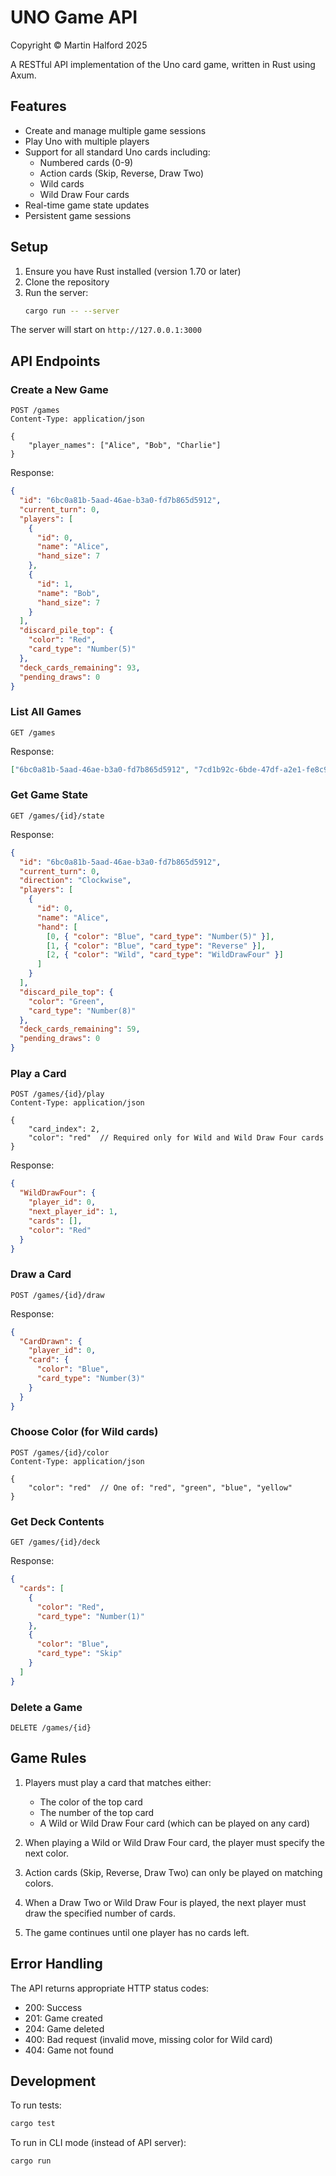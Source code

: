# UNO Game API

Copyright © Martin Halford 2025

A RESTful API implementation of the Uno card game, written in Rust using Axum.

## Features

- Create and manage multiple game sessions
- Play Uno with multiple players
- Support for all standard Uno cards including:
  - Numbered cards (0-9)
  - Action cards (Skip, Reverse, Draw Two)
  - Wild cards
  - Wild Draw Four cards
- Real-time game state updates
- Persistent game sessions

## Setup

1. Ensure you have Rust installed (version 1.70 or later)
2. Clone the repository
3. Run the server:
   ```bash
   cargo run -- --server
   ```

The server will start on `http://127.0.0.1:3000`

## API Endpoints

### Create a New Game

```http
POST /games
Content-Type: application/json

{
    "player_names": ["Alice", "Bob", "Charlie"]
}
```

Response:

```json
{
  "id": "6bc0a81b-5aad-46ae-b3a0-fd7b865d5912",
  "current_turn": 0,
  "players": [
    {
      "id": 0,
      "name": "Alice",
      "hand_size": 7
    },
    {
      "id": 1,
      "name": "Bob",
      "hand_size": 7
    }
  ],
  "discard_pile_top": {
    "color": "Red",
    "card_type": "Number(5)"
  },
  "deck_cards_remaining": 93,
  "pending_draws": 0
}
```

### List All Games

```http
GET /games
```

Response:

```json
["6bc0a81b-5aad-46ae-b3a0-fd7b865d5912", "7cd1b92c-6bde-47df-a2e1-fe8c976d6023"]
```

### Get Game State

```http
GET /games/{id}/state
```

Response:

```json
{
  "id": "6bc0a81b-5aad-46ae-b3a0-fd7b865d5912",
  "current_turn": 0,
  "direction": "Clockwise",
  "players": [
    {
      "id": 0,
      "name": "Alice",
      "hand": [
        [0, { "color": "Blue", "card_type": "Number(5)" }],
        [1, { "color": "Blue", "card_type": "Reverse" }],
        [2, { "color": "Wild", "card_type": "WildDrawFour" }]
      ]
    }
  ],
  "discard_pile_top": {
    "color": "Green",
    "card_type": "Number(8)"
  },
  "deck_cards_remaining": 59,
  "pending_draws": 0
}
```

### Play a Card

```http
POST /games/{id}/play
Content-Type: application/json

{
    "card_index": 2,
    "color": "red"  // Required only for Wild and Wild Draw Four cards
}
```

Response:

```json
{
  "WildDrawFour": {
    "player_id": 0,
    "next_player_id": 1,
    "cards": [],
    "color": "Red"
  }
}
```

### Draw a Card

```http
POST /games/{id}/draw
```

Response:

```json
{
  "CardDrawn": {
    "player_id": 0,
    "card": {
      "color": "Blue",
      "card_type": "Number(3)"
    }
  }
}
```

### Choose Color (for Wild cards)

```http
POST /games/{id}/color
Content-Type: application/json

{
    "color": "red"  // One of: "red", "green", "blue", "yellow"
}
```

### Get Deck Contents

```http
GET /games/{id}/deck
```

Response:

```json
{
  "cards": [
    {
      "color": "Red",
      "card_type": "Number(1)"
    },
    {
      "color": "Blue",
      "card_type": "Skip"
    }
  ]
}
```

### Delete a Game

```http
DELETE /games/{id}
```

## Game Rules

1. Players must play a card that matches either:

   - The color of the top card
   - The number of the top card
   - A Wild or Wild Draw Four card (which can be played on any card)

2. When playing a Wild or Wild Draw Four card, the player must specify the next color.

3. Action cards (Skip, Reverse, Draw Two) can only be played on matching colors.

4. When a Draw Two or Wild Draw Four is played, the next player must draw the specified number of cards.

5. The game continues until one player has no cards left.

## Error Handling

The API returns appropriate HTTP status codes:

- 200: Success
- 201: Game created
- 204: Game deleted
- 400: Bad request (invalid move, missing color for Wild card)
- 404: Game not found

## Development

To run tests:

```bash
cargo test
```

To run in CLI mode (instead of API server):

```bash
cargo run
```
